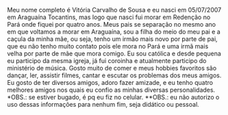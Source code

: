 Meu nome completo é Vitória Carvalho de
Sousa e eu nasci em 05/07/2007 em
Araguaína Tocantins, mas logo que nasci
fui morar em Redenção no Pará onde
fiquei por quatro anos. Meus pais se
separação no mesmo ano em que voltamos
a morar em Araguaína, sou a filha do
meio do meu pai e a caçula da minha
mãe, ou seja, tenho um irmão mais novo
por parte de pai, que eu não tenho 
muito contato pois ele mora no Pará e
uma irmã mais velha por parte de mãe 
que mora comigo.
Eu sou católica e desde pequena eu
participo da mesma igreja, já fui
coroinha e atualmente participo do
ministério de música. Gosto muito de
comer e meus hobbies favoritos são
dançar, ler, assistir filmes, cantar e
escutar os problemas dos meus amigos.
Eu gosto de ter diversos amigos, adoro
fazer amizade, e eu tenho quatro
melhores amigos nos quais eu confio as
minhas diversas personalidades.
*OBS.: se estiver bugado, é pq eu fiz no celular.
**OBS.: eu não autorizo o uso dessas informações para nenhum fim, seja didático ou pessoal.
